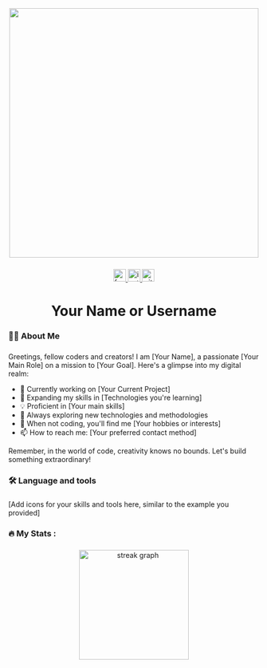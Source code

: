 <div align="center">
  <img height="500" src="your-image-url-here.gif"  />
</div>

###

<div align="center">
  <a href="your-facebook-url" target="_blank" rel="noopener noreferrer">
    <img src="https://img.shields.io/static/v1?message=Facebook&logo=facebook&label=&color=1877F2&logoColor=white&labelColor=&style=for-the-badge" height="25" alt="facebook logo" />
  </a>
  <a href="your-instagram-url" target="_blank" rel="noopener noreferrer">
    <img src="https://img.shields.io/static/v1?message=Instagram&logo=instagram&label=&color=E4405F&logoColor=white&labelColor=&style=for-the-badge" height="25" alt="instagram logo" />
  </a>
  <a href="your-github-url" target="_blank" rel="noopener noreferrer">
    <img src="https://img.shields.io/github/followers/YourGitHubUsername?style=for-the-badge&logo=github&label=Follow&color=black" height="25" alt="github logo" />
  </a>
</div>

###

<h1 align="center">Your Name or Username</h1>

###

<h3 align="left">👩‍💻  About Me</h3>

###

Greetings, fellow coders and creators! I am [Your Name], a passionate [Your Main Role] on a mission to [Your Goal]. Here's a glimpse into my digital realm:

- 🚀 Currently working on [Your Current Project]
- 🌱 Expanding my skills in [Technologies you're learning]
- 💡 Proficient in [Your main skills]
- 🔭 Always exploring new technologies and methodologies
- 🎨 When not coding, you'll find me [Your hobbies or interests]
- 📫 How to reach me: [Your preferred contact method]

Remember, in the world of code, creativity knows no bounds. Let's build something extraordinary!

###

<h3 align="left">🛠 Language and tools</h3>

###

<div align="left">
  [Add icons for your skills and tools here, similar to the example you provided]
</div>

###

<h3 align="left">🔥   My Stats :</h3>

###

<div align="center">
  <img src="https://streak-stats.demolab.com?user=YourGitHubUsername&locale=en&mode=daily&theme=dark&hide_border=false&border_radius=5&order=3" height="220" alt="streak graph"  />
</div>

###
